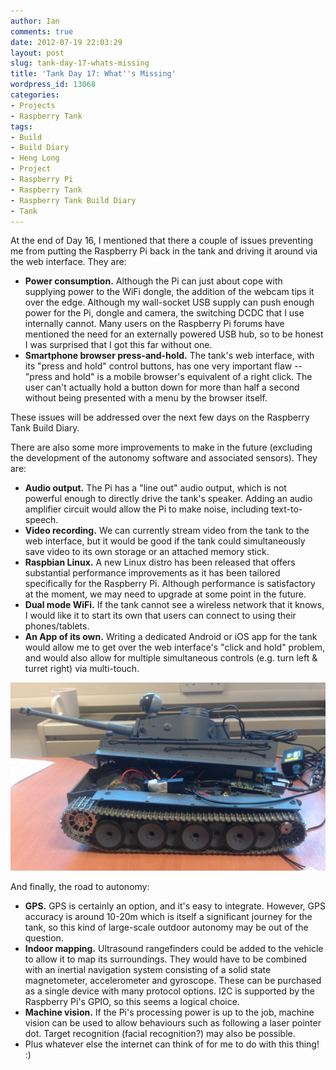 ```yaml
---
author: Ian
comments: true
date: 2012-07-19 22:03:29
layout: post
slug: tank-day-17-whats-missing
title: 'Tank Day 17: What''s Missing'
wordpress_id: 13068
categories:
- Projects
- Raspberry Tank
tags:
- Build
- Build Diary
- Heng Long
- Project
- Raspberry Pi
- Raspberry Tank
- Raspberry Tank Build Diary
- Tank
---
```


At the end of Day 16, I mentioned that there a couple of issues preventing me from putting the Raspberry Pi back in the tank and driving it around via the web interface.  They are:

  * **Power consumption.**  Although the Pi can just about cope with supplying power to the WiFi dongle, the addition of the webcam tips it over the edge.  Although my wall-socket USB supply can push enough power for the Pi, dongle and camera, the switching DCDC that I use internally cannot.  Many users on the Raspberry Pi forums have mentioned the need for an externally powered USB hub, so to be honest I was surprised that I got this far without one.
  * **Smartphone browser press-and-hold.** The tank's web interface, with its "press and hold" control buttons, has one very important flaw -- "press and hold" is a mobile browser's equivalent of a right click.  The user can't actually hold a button down for more than half a second without being presented with a menu by the browser itself.

These issues will be addressed over the next few days on the Raspberry Tank Build Diary.

There are also some more improvements to make in the future (excluding the development of the autonomy software and associated sensors).  They are:
	
  * **Audio output.**  The Pi has a "line out" audio output, which is not powerful enough to directly drive the tank's speaker.  Adding an audio amplifier circuit would allow the Pi to make noise, including text-to-speech.
  * **Video recording.** We can currently stream video from the tank to the web interface, but it would be good if the tank could simultaneously save video to its own storage or an attached memory stick.
  * **Raspbian Linux.**  A new Linux distro has been released that offers substantial performance improvements as it has been tailored specifically for the Raspberry Pi.  Although performance is satisfactory at the moment, we may need to upgrade at some point in the future.
  * **Dual mode WiFi.**  If the tank cannot see a wireless network that it knows, I would like it to start its own that users can connect to using their phones/tablets.
  * **An App of its own.**  Writing a dedicated Android or iOS app for the tank would allow me to get over the web interface's "click and hold" problem, and would also allow for multiple simultaneous controls (e.g. turn left & turret right) via multi-touch.

[![Mostly Assembled Tank](/raspberrytank/IMG_20120712_145425-600x358.jpg)](/raspberrytank/IMG_20120712_145425.jpg)

And finally, the road to autonomy:
	
  * **GPS.**  GPS is certainly an option, and it's easy to integrate.  However, GPS accuracy is around 10-20m which is itself a significant journey for the tank, so this kind of large-scale outdoor autonomy may be out of the question.
  * **Indoor mapping.**  Ultrasound rangefinders could be added to the vehicle to allow it to map its surroundings.  They would have to be combined with an inertial navigation system consisting of a solid state magnetometer, accelerometer and gyroscope.  These can be purchased as a single device with many protocol options.  I2C is supported by the Raspberry Pi's GPIO, so this seems a logical choice.
  * **Machine vision.** If the Pi's processing power is up to the job, machine vision can be used to allow behaviours such as following a laser pointer dot.  Target recognition (facial recognition?) may also be possible.
  * Plus whatever else the internet can think of for me to do with this thing! :)

